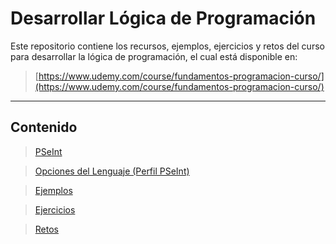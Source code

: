 # Desarrollar Lógica de Programación

Este repositorio contiene los recursos, ejemplos, ejercicios y retos del curso para desarrollar la lógica de programación,
el cual está disponible en: 

> [https://www.udemy.com/course/fundamentos-programacion-curso/](https://www.udemy.com/course/fundamentos-programacion-curso/)

---

## Contenido

> [PSeInt](PSeInt)

> [Opciones del Lenguaje (Perfil PSeInt)](Opciones%20del%20Lenguaje%20%28Perfil%20PSeInt%29)

> [Ejemplos](Ejemplos)

> [Ejercicios](Ejercicios)

> [Retos](Retos)
